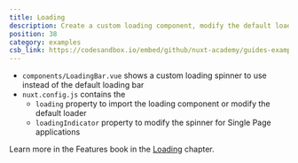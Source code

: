 ```yaml
---
title: Loading
description: Create a custom loading component, modify the default loader as well as the spinner for spas
position: 38
category: examples
csb_link: https://codesandbox.io/embed/github/nuxt-academy/guides-examples/tree/master/03_features/08_loading
---
```


- `components/LoadingBar.vue` shows a custom loading spinner to use instead of the default loading bar
- `nuxt.config.js` contains the
  - `loading` property to import the loading component or modify the default loader
  - `loadingIndicator` property to modify the spinner for Single Page applications

<base-alert type="next">

Learn more in the Features book in the [Loading](/guides/features/loading) chapter.

</base-alert>

<code-sandbox :src="csb_link"></code-sandbox>
